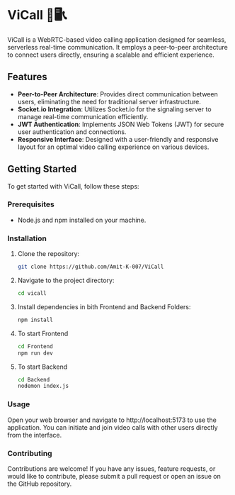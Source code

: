 # ViCall 🤙🖥️📞

ViCall is a WebRTC-based video calling application designed for seamless, serverless real-time communication. It employs a peer-to-peer architecture to connect users directly, ensuring a scalable and efficient experience.

## Features

- **Peer-to-Peer Architecture**: Provides direct communication between users, eliminating the need for traditional server infrastructure.
- **Socket.io Integration**: Utilizes Socket.io for the signaling server to manage real-time communication efficiently.
- **JWT Authentication**: Implements JSON Web Tokens (JWT) for secure user authentication and connections.
- **Responsive Interface**: Designed with a user-friendly and responsive layout for an optimal video calling experience on various devices.

## Getting Started

To get started with ViCall, follow these steps:

### Prerequisites

- Node.js and npm installed on your machine.

### Installation

1. Clone the repository:
   ```bash
   git clone https://github.com/Amit-K-007/ViCall

2. Navigate to the project directory:
   ```bash
   cd vicall

3. Install dependencies in bith Frontend and Backend Folders:
   ```bash
   npm install

4. To start Frontend
   ```bash
   cd Frontend
   npm run dev
   
5. To start Backend
   ```bash
   cd Backend
   nodemon index.js

### Usage

Open your web browser and navigate to http://localhost:5173 to use the application. You can initiate and join video calls with other users directly from the interface.

### Contributing
Contributions are welcome! If you have any issues, feature requests, or would like to contribute, please submit a pull request or open an issue on the GitHub repository.
